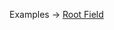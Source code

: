 <p class="ExampleLinks">Examples <span class="ExampleLinksTitleSeparator">-></span> <a href="../../examples/generated/root-field">Root Field</a></p>
